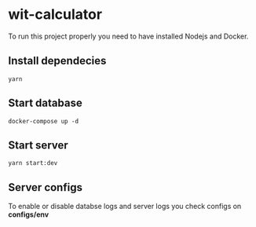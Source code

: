 # wit-calculator

To run this project properly you need to have installed Nodejs and Docker.

## Install dependecies

```
yarn
```

## Start database

```
docker-compose up -d
```

## Start server

```
yarn start:dev
```

## Server configs

To enable or disable databse logs and server logs you check configs on **configs/env**

